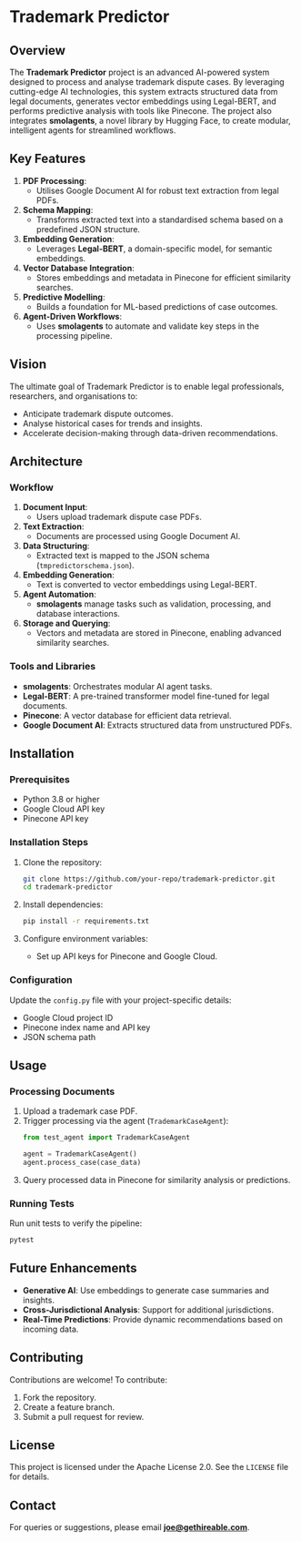 # Trademark Predictor

## Overview

The **Trademark Predictor** project is an advanced AI-powered system designed to process and analyse trademark dispute cases. By leveraging cutting-edge AI technologies, this system extracts structured data from legal documents, generates vector embeddings using Legal-BERT, and performs predictive analysis with tools like Pinecone. The project also integrates **smolagents**, a novel library by Hugging Face, to create modular, intelligent agents for streamlined workflows.

## Key Features

1. **PDF Processing**:
   - Utilises Google Document AI for robust text extraction from legal PDFs.
2. **Schema Mapping**:
   - Transforms extracted text into a standardised schema based on a predefined JSON structure.
3. **Embedding Generation**:
   - Leverages **Legal-BERT**, a domain-specific model, for semantic embeddings.
4. **Vector Database Integration**:
   - Stores embeddings and metadata in Pinecone for efficient similarity searches.
5. **Predictive Modelling**:
   - Builds a foundation for ML-based predictions of case outcomes.
6. **Agent-Driven Workflows**:
   - Uses **smolagents** to automate and validate key steps in the processing pipeline.

## Vision

The ultimate goal of Trademark Predictor is to enable legal professionals, researchers, and organisations to:
- Anticipate trademark dispute outcomes.
- Analyse historical cases for trends and insights.
- Accelerate decision-making through data-driven recommendations.

## Architecture

### Workflow

1. **Document Input**:
   - Users upload trademark dispute case PDFs.
2. **Text Extraction**:
   - Documents are processed using Google Document AI.
3. **Data Structuring**:
   - Extracted text is mapped to the JSON schema (`tmpredictorschema.json`).
4. **Embedding Generation**:
   - Text is converted to vector embeddings using Legal-BERT.
5. **Agent Automation**:
   - **smolagents** manage tasks such as validation, processing, and database interactions.
6. **Storage and Querying**:
   - Vectors and metadata are stored in Pinecone, enabling advanced similarity searches.

### Tools and Libraries

- **smolagents**: Orchestrates modular AI agent tasks.
- **Legal-BERT**: A pre-trained transformer model fine-tuned for legal documents.
- **Pinecone**: A vector database for efficient data retrieval.
- **Google Document AI**: Extracts structured data from unstructured PDFs.

## Installation

### Prerequisites

- Python 3.8 or higher
- Google Cloud API key
- Pinecone API key

### Installation Steps

1. Clone the repository:
   ```bash
   git clone https://github.com/your-repo/trademark-predictor.git
   cd trademark-predictor
   ```

2. Install dependencies:
   ```bash
   pip install -r requirements.txt
   ```

3. Configure environment variables:
   - Set up API keys for Pinecone and Google Cloud.

### Configuration

Update the `config.py` file with your project-specific details:
- Google Cloud project ID
- Pinecone index name and API key
- JSON schema path

## Usage

### Processing Documents

1. Upload a trademark case PDF.
2. Trigger processing via the agent (`TrademarkCaseAgent`):
   ```python
   from test_agent import TrademarkCaseAgent

   agent = TrademarkCaseAgent()
   agent.process_case(case_data)
   ```
3. Query processed data in Pinecone for similarity analysis or predictions.

### Running Tests

Run unit tests to verify the pipeline:
```bash
pytest
```

## Future Enhancements

- **Generative AI**: Use embeddings to generate case summaries and insights.
- **Cross-Jurisdictional Analysis**: Support for additional jurisdictions.
- **Real-Time Predictions**: Provide dynamic recommendations based on incoming data.

## Contributing

Contributions are welcome! To contribute:
1. Fork the repository.
2. Create a feature branch.
3. Submit a pull request for review.

## License

This project is licensed under the Apache License 2.0. See the `LICENSE` file for details.

## Contact

For queries or suggestions, please email **joe@gethireable.com**.
